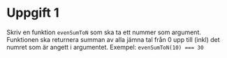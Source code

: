 # Uppgift 1

Skriv en funktion `evenSumToN` som ska ta ett nummer som argument. Funktionen ska returnera summan av alla jämna tal från 0 upp till (inkl) det numret som är angett i argumentet. 
Exempel: `evenSumToN(10) === 30`
